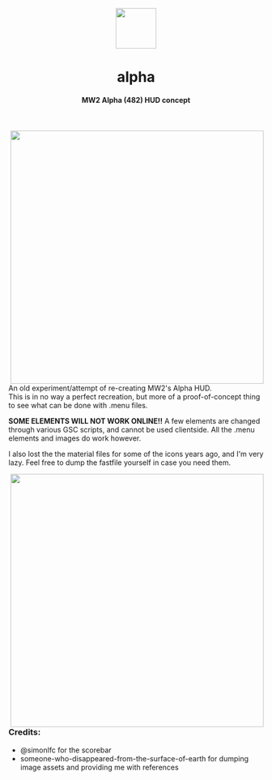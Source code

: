 <p align="center"><img src="https://static.wikia.nocookie.net/logopedia/images/3/36/MW2.png" height="80px"></p>
<h1 align="center">alpha</h1> 
<h4 align="center">MW2 Alpha (482) HUD concept</h4><br><br>

<img src="https://pbs.twimg.com/media/ElGIbA4WkAE-u48?format=jpg" width="500px" align="right">

An old experiment/attempt of re-creating MW2's Alpha HUD.<br>This is in no way a perfect recreation, but more of a proof-of-concept thing to see what can be done with .menu files.

<b>SOME ELEMENTS WILL NOT WORK ONLINE!!</b> A few elements are changed through various GSC scripts, and cannot be used clientside. All the .menu elements and images do work however.

I also lost the the material files for some of the icons years ago, and I'm very lazy. Feel free to dump the fastfile yourself in case you need them.


<img src="https://pbs.twimg.com/media/ElGIZwfWAAA3awj?format=jpg" width="500px" align="right">

<br>
<h3>Credits:</h3>
<ul>
<li>@simonlfc for the scorebar</li>
<li>someone-who-disappeared-from-the-surface-of-earth for dumping image assets and providing me with references</li>
<ul>

